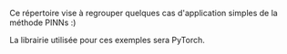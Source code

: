 Ce répertoire vise à regrouper quelques cas d'application simples de la méthode PINNs :)

La librairie utilisée pour ces exemples sera PyTorch.
